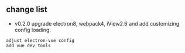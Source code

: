 ## change list

 - v0.2.0 upgrade electron8, webpack4, iView2.6 and add customizing config loading.
 ```
 adjust electron-vue config
 add vue dev tools
 ```